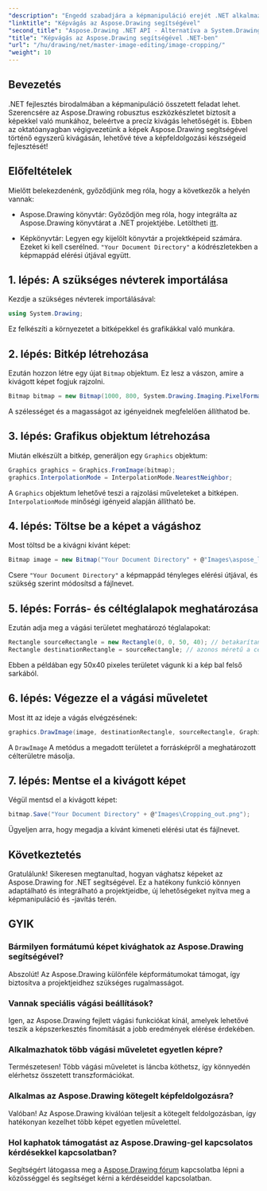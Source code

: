 ```yaml
---
"description": "Engedd szabadjára a képmanipuláció erejét .NET alkalmazásaidban az Aspose.Drawing segítségével képvágást bemutató lépésről lépésre bemutató útmutatónkkal. Ez az oktatóanyag mindent tartalmaz, amit tudnod kell, a bitképek létrehozásától a végleges kivágott kép mentéséig."
"linktitle": "Képvágás az Aspose.Drawing segítségével"
"second_title": "Aspose.Drawing .NET API - Alternatíva a System.Drawing.Common-hoz"
"title": "Képvágás az Aspose.Drawing segítségével .NET-ben"
"url": "/hu/drawing/net/master-image-editing/image-cropping/"
"weight": 10
---
```


## Bevezetés

.NET fejlesztés birodalmában a képmanipuláció összetett feladat lehet. Szerencsére az Aspose.Drawing robusztus eszközkészletet biztosít a képekkel való munkához, beleértve a precíz kivágás lehetőségét is. Ebben az oktatóanyagban végigvezetünk a képek Aspose.Drawing segítségével történő egyszerű kivágásán, lehetővé téve a képfeldolgozási készségeid fejlesztését!

## Előfeltételek

Mielőtt belekezdenénk, győződjünk meg róla, hogy a következők a helyén vannak:

- Aspose.Drawing könyvtár: Győződjön meg róla, hogy integrálta az Aspose.Drawing könyvtárat a .NET projektjébe. Letöltheti [itt](https://releases.aspose.com/drawing/net/).
  
- Képkönyvtár: Legyen egy kijelölt könyvtár a projektképeid számára. Ezeket ki kell cserélned. `"Your Document Directory"` a kódrészletekben a képmappád elérési útjával együtt.

## 1. lépés: A szükséges névterek importálása

Kezdje a szükséges névterek importálásával:

```csharp
using System.Drawing;
```

Ez felkészíti a környezetet a bitképekkel és grafikákkal való munkára.

## 2. lépés: Bitkép létrehozása

Ezután hozzon létre egy újat `Bitmap` objektum. Ez lesz a vászon, amire a kivágott képet fogjuk rajzolni.

```csharp
Bitmap bitmap = new Bitmap(1000, 800, System.Drawing.Imaging.PixelFormat.Format32bppPArgb);
```

A szélességet és a magasságot az igényeidnek megfelelően állíthatod be.

## 3. lépés: Grafikus objektum létrehozása

Miután elkészült a bitkép, generáljon egy `Graphics` objektum:

```csharp
Graphics graphics = Graphics.FromImage(bitmap);
graphics.InterpolationMode = InterpolationMode.NearestNeighbor;
```

A `Graphics` objektum lehetővé teszi a rajzolási műveleteket a bitképen. `InterpolationMode` minőségi igényeid alapján állítható be.

## 4. lépés: Töltse be a képet a vágáshoz

Most töltsd be a kivágni kívánt képet:

```csharp
Bitmap image = new Bitmap("Your Document Directory" + @"Images\aspose_logo.png");
```

Csere `"Your Document Directory"` a képmappád tényleges elérési útjával, és szükség szerint módosítsd a fájlnevet.

## 5. lépés: Forrás- és céltéglalapok meghatározása

Ezután adja meg a vágási területet meghatározó téglalapokat:

```csharp
Rectangle sourceRectangle = new Rectangle(0, 0, 50, 40); // betakarítandó terület
Rectangle destinationRectangle = sourceRectangle; // azonos méretű a célállomáshoz
```

Ebben a példában egy 50x40 pixeles területet vágunk ki a kép bal felső sarkából.

## 6. lépés: Végezze el a vágási műveletet

Most itt az ideje a vágás elvégzésének:

```csharp
graphics.DrawImage(image, destinationRectangle, sourceRectangle, GraphicsUnit.Pixel);
```

A `DrawImage` A metódus a megadott területet a forrásképről a meghatározott célterületre másolja.

## 7. lépés: Mentse el a kivágott képet

Végül mentsd el a kivágott képet:

```csharp
bitmap.Save("Your Document Directory" + @"Images\Cropping_out.png");
```

Ügyeljen arra, hogy megadja a kívánt kimeneti elérési utat és fájlnevet.

## Következtetés

Gratulálunk! Sikeresen megtanultad, hogyan vághatsz képeket az Aspose.Drawing for .NET segítségével. Ez a hatékony funkció könnyen adaptálható és integrálható a projektjeidbe, új lehetőségeket nyitva meg a képmanipuláció és -javítás terén.

## GYIK

### Bármilyen formátumú képet kivághatok az Aspose.Drawing segítségével?

Abszolút! Az Aspose.Drawing különféle képformátumokat támogat, így biztosítva a projektjeidhez szükséges rugalmasságot.

### Vannak speciális vágási beállítások?

Igen, az Aspose.Drawing fejlett vágási funkciókat kínál, amelyek lehetővé teszik a képszerkesztés finomítását a jobb eredmények elérése érdekében.

### Alkalmazhatok több vágási műveletet egyetlen képre?

Természetesen! Több vágási műveletet is láncba köthetsz, így könnyedén elérhetsz összetett transzformációkat.

### Alkalmas az Aspose.Drawing kötegelt képfeldolgozásra?

Valóban! Az Aspose.Drawing kiválóan teljesít a kötegelt feldolgozásban, így hatékonyan kezelhet több képet egyetlen művelettel.

### Hol kaphatok támogatást az Aspose.Drawing-gel kapcsolatos kérdésekkel kapcsolatban?

Segítségért látogassa meg a [Aspose.Drawing fórum](https://forum.aspose.com/c/diagram/17) kapcsolatba lépni a közösséggel és segítséget kérni a kérdéseiddel kapcsolatban.